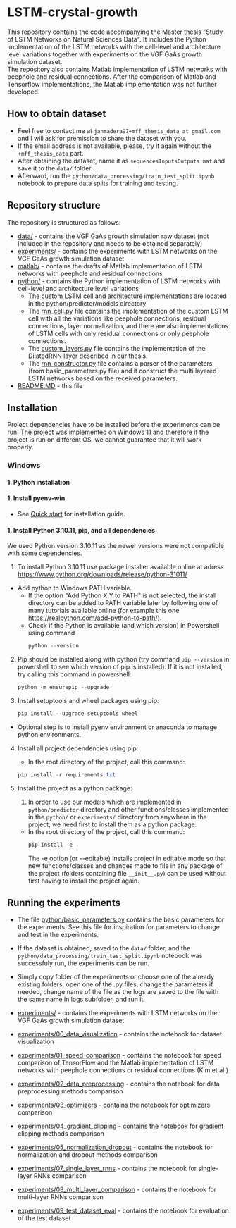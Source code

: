 # LSTM-crystal-growth

This repository contains the code accompanying the Master thesis 
"Study of LSTM Networks on Natural Sciences Data". It includes the Python implementation of the LSTM networks with the cell-level and architecture level variations together with experiments on the VGF GaAs growth simulation dataset.  
The repository also contains Matlab implementation of LSTM networks with peephole and residual connections. After the comparison of Matlab and Tensorflow implementations, the Matlab implementation was not further developed.

## How to obtain dataset
- Feel free to contact me at `janmadera97+mff_thesis_data at gmail.com` and I will ask for premission to share the dataset with you.
- If the email address is not available, please, try it again without the `+mff_thesis_data` part.
- After obtaining the dataset, name it as `sequencesInputsOutputs.mat` and save it to the `data/` folder.
- Afterward, run the `python/data_processing/train_test_split.ipynb` notebook to prepare data splits for training and testing.

## Repository structure

The repository is structured as follows:
- [data/](data/) - contains the VGF GaAs growth simulation raw dataset (not included in the repository and needs to be obtained separately)
- [experiments/](experiments/) - contains the experiments with LSTM networks on the VGF GaAs growth simulation dataset
- [matlab/](matlab/) - contains the drafts of Matlab implementation of LSTM networks with peephole and residual connections
- [python/](python/) - contains the Python implementation of LSTM networks with cell-level and architecture level variations
  - The custom LSTM cell and architecture implementations are located in the python/predictor/models directory
  - The [rnn_cell.py](python/predictor/models/rnn_cell.py) file contains the implementation of the custom LSTM cell with all the variations like peephole connections, residual connections, layer normalization, and there are also implementations of LSTM cells with only residual connections or only peephole connections.
  - The [custom_layers.py](pyhton/predictor/models/custom_layers.py) file contains the implementation of the DilatedRNN layer described in our thesis. 
  - The [rnn_constructor.py](python/predictor/models/rnn_constructor.py) file contains a parser of the parameters (from basic_parameters.py file) and it construct the multi layered LSTM networks based on the received parameters.
- [README.MD](README.md) - this file

## Installation
Project dependencies have to be installed before the experiments can be run.
The project was implemented on Windows 11 and therefore if the project is run on
different OS, we cannot guarantee that it will work properly.

### Windows

#### 1. Python installation
#### 1. Install pyenv-win
- See [Quick start](https://github.com/pyenv-win/pyenv-win?tab=readme-ov-file#quick-start) for installation guide.

#### 1. Install Python 3.10.11, pip, and all dependencies
We used Python version 3.10.11 as the newer versions were not compatible with 
some dependencies. 

1. To install Python 3.10.11 use package installer available online at adress https://www.python.org/downloads/release/python-31011/
- Add python to Windows PATH variable. 
  - If the option "Add Python X.Y to PATH" is not selected, the install directory can be added to PATH variable later by following one of many tutorials available online (for example this one https://realpython.com/add-python-to-path/).
  - Check if the Python is available (and which version) in Powershell using command
    ```Powershell
    python --version
    ```
2. Pip should be installed along with python (try command `pip --version` in powershell to see which version of pip is installed). If it is not installed, try calling this command in powershell: 
    ```Powershell
    python -m ensurepip --upgrade
    ```

3. Install setuptools and wheel packages using pip:
    ```Powershell
    pip install --upgrade setuptools wheel
    ```

- Optional step is to install pyenv environment or anaconda to manage python environments.

4. Install all project dependencies using pip:
   - In the root directory of the project, call this command:
    ```Powershell
    pip install -r requirements.txt
    ```

5. Install the project as a python package:
   1. In order to use our models which are implemented in `python/predictor` directory and other functions/classes implemented in the `python/` or `experiments/` directory from anywhere in the project, we need first to install them as a python package:
   - In the root directory of the project, call this command:
        ```Powershell
        pip install -e .
        ```
        The -e option (or --editable) installs project in editable mode so that new functions/classes and changes made to file in any package of the project (folders containing file `__init__.py`) can be used without first having to install the project again.

## Running the experiments
- The file [python/basic_parameters.py](python/basic_parameters.py) contains the basic parameters for the experiments. See this file for inspiration for parameters to change and test in the experiments.
- If the dataset is obtained, saved to the `data/` folder, and the `python/data_processing/train_test_split.ipynb` notebook was successfuly run, the experiments can be run.
- Simply copy folder of the experiments or choose one of the already existing folders, open one of the .py files, change the parameters if needed, change name of the file as the logs are saved to the file with the same name in logs subfolder, and run it.

- [experiments/](experiments/) - contains the experiments with LSTM networks on the VGF GaAs growth simulation dataset

- [experiments/00_data_visualization](experiments/00_data_visualization) - contains the notebook for dataset visualization
- [experiments/01_speed_comparison](experiments/01_speed_comparison) - contains the notebook for speed comparison of TensorFlow and the Matlab implementation of LSTM networks with peephole connections or residual connections (Kim et al.)
- [experiments/02_data_preprocessing](experiments/02_data_preprocessing) - contains the notebook for data preprocessing methods comparison
- [experiments/03_optimizers](experiments/03_optimizers) - contains the notebook for optimizers comparison
- [experiments/04_gradient_clipping](experiments/04_gradient_clipping) - contains the notebook for gradient clipping methods comparison
- [experiments/05_normalization_dropout](experiments/05_normalization_dropout) - contains the notebook for normalization and dropout methods comparison
- [experiments/07_single_layer_rnns](experiments/07_single_layer_rnns) - contains the notebook for single-layer RNNs comparison
- [experiments/08_multi_layer_comparison](experiments/08_multi_layer_comparison) - contains the notebook for multi-layer RNNs comparison
- [experiments/09_test_dataset_eval](experiments/09_test_dataset_eval) - contains the notebook for evaluation of the test dataset